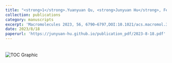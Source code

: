 ```yaml
---
title: "<strong>1</strong>.Yuanyuan Qu, <strong>Junyuan Hu</strong>, Fengzhen Guo, Dong Ji, Yuguang Li, Zhenjiang Li, Yunsheng Xu, Jin Huang\*, Lili Zhao\*, Kai Guo*,Understanding Alkali Cation-Assisted Ring-Opening Polymerization of Macrocyclic Carbonate: Kinetics and Thermodynamics"
collection: publications
category: manuscripts
excerpt: 'Macromolecules 2023, 56, 6790−6797,DOI:10.1021/acs.macromol.3c01311'
date: 2023/8/18
paperurl: 'https://junyuan-hu.github.io/publication_pdf/2023-8-18.pdf'
---
```

<img src="https://junyuan-hu.github.io/images/publication_2023-8-18.jpeg" alt="TOC Graphic" style="max-width: 400px; margin-top: 20px;">
